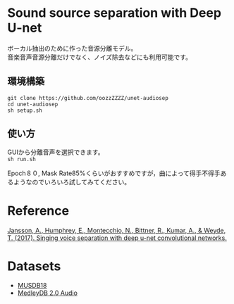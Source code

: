 # Sound source separation with Deep U-net

ボーカル抽出のために作った音源分離モデル。<br>
音楽音声音源分離だけでなく、ノイズ除去などにも利用可能です。

## 環境構築
```
git clone https://github.com/oozzZZZZ/unet-audiosep
cd unet-audiosep
sh setup.sh
```

## 使い方
GUIから分離音声を選択できます。<br>
`sh run.sh`

Epoch８０, Mask Rate85%くらいがおすすめですが，曲によって得手不得手あるようなのでいろいろ試してみてください。

# Reference
[Jansson, A., Humphrey, E., Montecchio, N., Bittner, R., Kumar, A., & Weyde, T. (2017). Singing voice separation with deep u-net convolutional networks.](https://openaccess.city.ac.uk/id/eprint/19289/)

# Datasets
- [MUSDB18](https://sigsep.github.io/datasets/musdb.html#musdb18-compressed-stems)<br>
- [MedleyDB 2.0 Audio](https://medleydb.weebly.com/)
